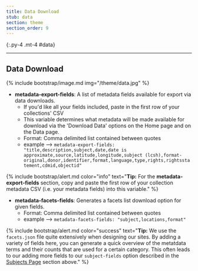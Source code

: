 ```yaml
---
title: Data Download
stub: data
section: theme
section_order: 9
---
```


{:.py-4 .mt-4 #data}
***

## Data Download

{% include bootstrap/image.md img="/theme/data.jpg" %}


- **metadata-export-fields**: A list of metadata fields available for export via data downloads.
	- If you'd like all your fields included, paste in the first row of your collections' CSV
	- This variable determines what metadata will be made available for download via the 'Download Data' options on the Home page and on the Data page.
	- Format: Comma delimited list contained between quotes
	- example --> `metadata-export-fields: "title,description,subject,date,date is approximate,source,latitude,longitude,subject (lcsh),format-original,donor,identifier,format,language,type,rights,rightsstatement,cdmid,objectid"`

{% include bootstrap/alert.md color="info" text="**Tip:** For the **metadata-export-fields** section, copy and paste the first row of your collection metadata CSV (i.e. your metadata fields) into this variable." %} 

- **metadata-facets-fields**: Generates a facets list download option for given fields.
	- Format: Comma delimited list contained between quotes
	- example --> `metadata-facets-fields: "subject,locations,format"`

{% include bootstrap/alert.md color="success" text="**Tip:** We use the `facets.json` file quite extensively when designing our sites. By adding a variety of fields here, you can generate a quick overview of the metatdata terms and their counts that are used for a certain category. This often leads to our adding more fields to our `subject-fields` option described in the [Subjects Page](#subjects) section above." %} 
